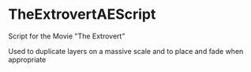 # TheExtrovertAEScript

 Script for the Movie "The Extrovert"

 Used to duplicate layers on a massive scale and to place and fade when appropriate